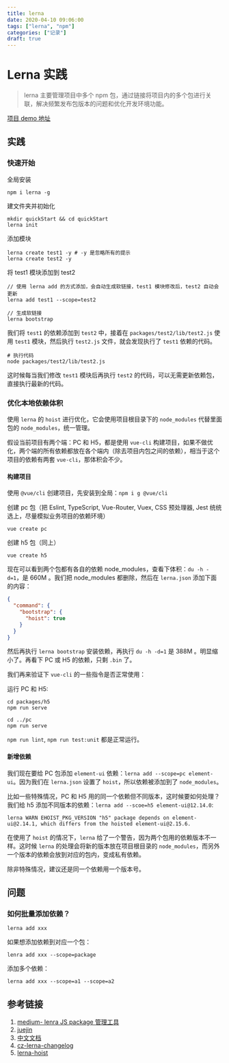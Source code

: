 ```yaml
---
title: lerna
date: 2020-04-10 09:06:00
tags: ["lerna", "npm"]
categories: ["记录"]
draft: true
---
```


# Lerna 实践

>lerna 主要管理项目中多个 npm 包，通过链接将项目内的多个包进行关联，解决频繁发布包版本的问题和优化开发环境功能。

[项目 demo 地址](https://github.com/rni-l/monorepo-practices)

## 实践

### 快速开始

全局安装

```shell
npm i lerna -g
```

建文件夹并初始化

```shell
mkdir quickStart && cd quickStart
lerna init
```

添加模块

```shell
lerna create test1 -y # -y 是忽略所有的提示
lerna create test2 -y
```

将 test1 模块添加到 test2

```shell
// 使用 lerna add 的方式添加，会自动生成软链接，test1 模块修改后，test2 自动会更新
lerna add test1 --scope=test2

// 生成软链接
lerna bootstrap
```

我们将 `test1` 的依赖添加到 `test2` 中，接着在 `packages/test2/lib/test2.js`  使用 `test1` 模块，然后执行 `test2.js` 文件，就会发现执行了 `test1` 依赖的代码。

```shell
# 执行代码
node packages/test2/lib/test2.js
```

这时候每当我们修改 `test1` 模块后再执行 `test2` 的代码，可以无需更新依赖包，直接执行最新的代码。



### 优化本地依赖体积


使用 `lerna` 的 `hoist` 进行优化，它会使用项目根目录下的 `node_modules` 代替里面包的 `node_modules`，统一管理。

假设当前项目有两个端：PC 和 H5，都是使用 `vue-cli` 构建项目，如果不做优化，两个端的所有依赖都放在各个端内（除去项目内包之间的依赖），相当于这个项目的依赖有两套 `vue-cli`，那体积会不少。

#### 构建项目

使用 `@vue/cli` 创建项目，先安装到全局：`npm i g @vue/cli`

创建 pc 包（把 Eslint, TypeScript, Vue-Router, Vuex, CSS 预处理器, Jest 统统选上，尽量模拟业务项目的依赖环境）

`vue create pc`

创建 h5 包（同上）

`vue create h5`

现在可以看到两个包都有各自的依赖 node_modules，查看下体积：`du -h -d=1`，是 660M 。我们把 node_modules 都删除，然后在 `lerna.json` 添加下面的内容：

```json
{
  "command": {
    "bootstrap": {
      "hoist": true
    }
  }
}
```

然后再执行 `lerna bootstrap` 安装依赖，再执行 `du -h -d=1` 是 388M 。明显缩小了。再看下 PC 或 H5 的依赖，只剩 `.bin` 了。

我们再来验证下 `vue-cli` 的一些指令是否正常使用：

运行 PC 和 H5:

```shell
cd packages/h5
npm run serve

cd ../pc
npm run serve
```

`npm run lint`, `npm run test:unit` 都是正常运行。

#### 新增依赖

我们现在要给 PC 包添加 `element-ui` 依赖：`lerna add --scope=pc element-ui`。因为我们在 `lerna.json` 设置了 `hoist`，所以依赖被添加到了 `node_modules`。

比如一些特殊情况，PC 和 H5 用的同一个依赖但不同版本，这时候要如何处理？我们给 h5 添加不同版本的依赖：`lerna add --scoe=h5 element-ui@12.14.0`:

```shell
lerna WARN EHOIST_PKG_VERSION "h5" package depends on element-ui@2.14.1, which differs from the hoisted element-ui@2.15.6.
```

在使用了 `hoist` 的情况下，`lerna` 给了一个警告，因为两个包用的依赖版本不一样。这时候 `lerna` 的处理会将新的版本放在项目根目录的 `node_modules`，而另外一个版本的依赖会放到对应的包内，变成私有依赖。

除非特殊情况，建议还是同一个依赖用一个版本号。



## 问题

### 如何批量添加依赖？

```shell
lerna add xxx
```

如果想添加依赖到对应一个包：

```shell
lenra add xxx --scope=package
```

添加多个依赖：

```shell
lerna add xxx --scope=a1 --scope=a2
```





## 参考链接

1. [medium- lenra JS package 管理工具](https://medium.com/lion-f2e/lerna-js-package-管理工具-e9ed360d1143)
3. [juejin](https://juejin.im/post/5a989fb451882555731b88c2#heading-1)
4. [中文文档]([https://github.com/chinanf-boy/lerna-zh#%E5%85%A5%E9%97%A8](https://github.com/chinanf-boy/lerna-zh#入门))
5. [cz-lerna-changelog](https://github.com/atlassian/cz-lerna-changelog)
5. [lerna-hoist](https://github.com/lerna/lerna/blob/main/doc/hoist.md)

